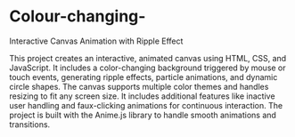 # Colour-changing-
Interactive Canvas Animation with Ripple Effect

This project creates an interactive, animated canvas using HTML, CSS, and JavaScript. It includes a color-changing background triggered by mouse or touch events, generating ripple effects, particle animations, and dynamic circle shapes. The canvas supports multiple color themes and handles resizing to fit any screen size. It includes additional features like inactive user handling and faux-clicking animations for continuous interaction. The project is built with the Anime.js library to handle smooth animations and transitions.
